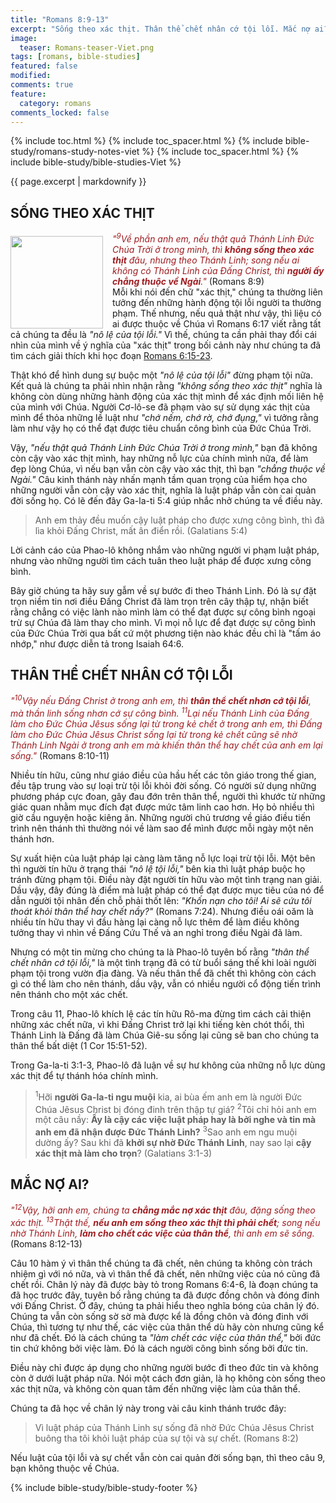 ```yaml
---
title: "Romans 8:9-13"
excerpt: "Sống theo xác thịt. Thân thể chết nhân cớ tội lỗi. Mắc nợ ai?"
image:
  teaser: Romans-teaser-Viet.png
tags: [romans, bible-studies]
featured: false
modified:
comments: true
feature:
  category: romans
comments_locked: false
---
```


{% include toc.html %}
{% include toc_spacer.html %}
{% include bible-study/romans-study-notes-viet %}
{% include toc_spacer.html %}
{% include bible-study/bible-studies-Viet %}

{{ page.excerpt | markdownify }}

## SỐNG THEO XÁC THỊT

<div>
<p>
<img alt src="http://vacsf.org/assets/images/Romans-teaser-Viet.png" style="border: 0px none; margin: 7px 15px 0px 0px; max-width: 100%; height: 148px; padding: 0px; float: left;">
    <span style="color: rgb(159, 29, 33);"><i>"<sup>9</sup>Về phần anh em, nếu thật quả Thánh Linh Ðức Chúa Trời ở trong mình, thì <strong>không sống theo xác thịt</strong> đâu, nhưng theo Thánh Linh; song nếu ai không có Thánh Linh của Ðấng Christ, thì <strong>người ấy chẳng thuộc về Ngài</strong>."</i></span> (Romans 8:9)<br />Mỗi khi nói đến chữ "xác thịt," chúng ta thường liên tưởng đến những hành động tội lỗi người ta thường phạm. Thế nhưng, nếu quả thật như vậy, thì liệu có ai được thuộc về Chúa vì Romans 6:17 viết rằng tất cả chúng ta đều là  <i>"nô lệ của tội lỗi."</i> Vì thế, chúng ta cần phải thay đổi cái nhìn của mình về ý nghĩa của "xác thịt" trong bối cảnh này như chúng ta đã tìm cách giải thích khi học đoạn <a href="https://vacsf.org/romans-viet/Romans-06-v15-23-Viet/" target="__blank">Romans 6:15-23</a>.</p>
</div>

Thật khó để hình dung sự buộc một *"nô lệ của tội lỗi"* đừng phạm tội nữa. Kết quả là chúng ta phải nhìn nhận rằng *"không sống theo xác thịt"* nghĩa là không còn dùng những hành động của xác thịt mình để xác định mối liên hệ của mình với Chúa. Người Cơ-lô-se đã phạm vào sự sử dụng xác thịt của mình để thỏa những lề luật như *"chớ nếm, chớ rờ, chớ đụng,"* vì tưởng rằng làm như vậy họ có thể đạt được tiêu chuẩn công bình của Đức Chúa Trời.

Vậy, *"nếu thật quả Thánh Linh Ðức Chúa Trời ở trong mình,"* bạn đã không còn cậy vào xác thịt mình, hay những nỗ lực của chính mình nữa, để làm đẹp lòng Chúa, vì nếu bạn vẫn còn cậy vào xác thịt, thì bạn *"chẳng thuộc về Ngài."* Câu kinh thánh này nhấn mạnh tầm quan trọng của hiểm họa cho những người vẫn còn cậy vào xác thịt, nghĩa là luật pháp vẫn còn cai quản đời sống họ. Có lẽ đến đây Ga-la-ti 5:4 giúp nhắc nhở chúng ta về điều này.

> Anh em thảy đều muốn cậy luật pháp cho được xưng công bình, thì đã lìa khỏi Ðấng Christ, mất ân điển rồi. (Galatians 5:4)

Lời cảnh cáo của Phao-lô không nhắm vào những người vi phạm luật pháp, nhưng vào những người tìm cách tuân theo luật pháp để được xưng công bình.

Bây giờ chúng ta hãy suy gẫm về sự bước đi theo Thánh Linh. Đó là sự đặt trọn niềm tin nơi điều Đấng Christ đã làm trọn trên cây thập tự, nhận biết rằng chẳng có việc lành nào mình làm có thể đạt được sự công bình ngoại trừ sự Chúa đã làm thay cho mình. Vì mọi nỗ lực để đạt được sự công bình của Đức Chúa Trời qua bất cứ một phương tiện nào khác đều chỉ là "tấm áo nhớp," như được diễn tả trong Isaiah 64:6.

## THÂN THỂ CHẾT NHÂN CỚ TỘI LỖI

<span style="color: rgb(159, 29, 33);">
<i>"<sup>10</sup>Vậy nếu Ðấng Christ ở trong anh em, thì <strong>thân thể chết nhơn cớ tội lỗi</strong>, mà thần linh sống nhơn cớ sự công bình.  <sup>11</sup>Lại nếu Thánh Linh của Ðấng làm cho Ðức Chúa Jêsus sống lại từ trong kẻ chết ở trong anh em, thì Ðấng làm cho Ðức Chúa Jêsus Christ sống lại từ trong kẻ chết cũng sẽ nhờ Thánh Linh Ngài ở trong anh em mà khiến thân thể hay chết của anh em lại sống."</i></span> (Romans 8:10-11)

Nhiều tín hữu, cũng như giáo điều của hầu hết các tôn giáo trong thế gian, đều tập trung vào sự loại trừ tội lỗi khỏi đời sống. Có người sử dụng những phương pháp cực đoan, gây đau đớn trên thân thể, người thì khước từ những giác quan nhằm mục đích đạt được mức tâm linh cao hơn. Họ bỏ nhiều thì giờ cầu nguyện hoặc kiêng ăn. Những người chủ trương về giáo điều tiến trình nên thánh thì thường nói về làm sao để mình được mỗi ngày một nên thánh hơn.

Sự xuất hiện của luật pháp lại càng làm tăng nỗ lực loại trừ tội lỗi. Một bên thì người tín hữu ở trạng thái *"nô lệ tội lỗi,"* bên kia thì luật pháp buộc họ tránh đừng phạm tội. Điều này đặt người tín hữu vào một tình trạng nan giải. Dầu vậy, đây đúng là điểm mà luật pháp có thể đạt được mục tiêu của nó để dẫn người tội nhân đến chỗ phải thốt lên: *"Khốn nạn cho tôi! Ai sẽ cứu tôi thoát khỏi thân thể hay chết nầy?"* (Romans 7:24). Nhưng điều oái oăm là nhiều tín hữu thay vì đầu hàng lại càng nỗ lực thêm để làm điều không tưởng thay vì nhìn về Đấng Cứu Thế và an nghỉ trong điều Ngài đã làm.

Nhưng có một tin mừng cho chúng ta là Phao-lô tuyên bố rằng *"thân thể chết nhân cớ tội lỗi,"* là một tình trạng đã có từ buổi sáng thế khi loài người phạm tội trong vườn địa đàng. Và nếu thân thể đã chết thì không còn cách gì có thể làm cho nên thánh, dầu vậy, vẫn có nhiều người cổ động tiến trình nên thánh cho một xác chết.

Trong câu 11, Phao-lô khích lệ các tín hữu Rô-ma đừng tìm cách cải thiện những xác chết nữa, vì khi Đấng Christ trở lại khi tiếng kèn chót thổi, thì Thánh Linh là Đấng đã làm Chúa Giê-su sống lại cũng sẽ ban cho chúng ta thân thể bất diệt (1 Cor 15:51-52).

Trong Ga-la-ti 3:1-3, Phao-lô đã luận về sự hư không của những nỗ lực dùng xác thịt để tự thánh hóa chính mình.

> <sup>1</sup>Hỡi <strong>người Ga-la-ti ngu muội</strong> kia, ai bùa ếm anh em là người Ðức Chúa Jêsus Christ bị đóng đinh trên thập tự giá?  <sup>2</sup>Tôi chỉ hỏi anh em một câu nầy: <strong>Ấy là cậy các việc luật pháp hay là bởi nghe và tin mà anh em đã nhận được Ðức Thánh Linh?</strong>  <sup>3</sup>Sao anh em ngu muội dường ấy? Sau khi đã <strong>khởi sự nhờ Ðức Thánh Linh</strong>, nay sao lại <strong>cậy xác thịt mà làm cho trọn</strong>? (Galatians 3:1-3)

## MẮC NỢ AI?

<span style="color: rgb(159, 29, 33);">
<i>"<sup>12</sup>Vậy, hỡi anh em, chúng ta <strong>chẳng mắc nợ xác thịt</strong> đâu, đặng sống theo xác thịt.  <sup>13</sup>Thật thế, <strong>nếu anh em sống theo xác thịt thì phải chết</strong>; song nếu nhờ Thánh Linh, <strong>làm cho chết các việc của thân thể</strong>, thì anh em sẽ sống.</i></span> (Romans 8:12-13)

Câu 10 hàm ý vì thân thể chúng ta đã chết, nên chúng ta không còn trách nhiệm gì với nó nữa, và vì thân thể đã chết, nên những việc của nó cũng đã chết rồi. Chân lý này đã được bày tỏ trong Romans 6:4-6, là đoạn chúng ta đã học trước đây, tuyên bố rằng chúng ta đã được đồng chôn và đóng đinh với Đấng Christ. Ở đây, chúng ta phải hiểu theo nghĩa bóng của chân lý đó. Chúng ta vẫn còn sống sờ sờ mà được kể là đồng chôn và đóng đinh với Chúa, thì tương tự như thế, các việc của thân thể dù hãy còn nhưng cũng kể như đã chết. Đó là cách chúng ta *"làm chết các việc của thân thể,"* bởi đức tin chứ không bởi việc làm. Đó là cách người công bình sống bởi đức tin.

Điều này chỉ được áp dụng cho những người bước đi theo đức tin và không còn ở dưới luật pháp nữa. Nói một cách đơn giản, là họ không còn sống theo xác thịt nữa, và không còn quan tâm đến những việc làm của thân thể.

Chúng ta đã học về chân lý này trong vài câu kinh thánh trước đây:

> Vì luật pháp của Thánh Linh sự sống đã nhờ Ðức Chúa Jêsus Christ buông tha tôi khỏi luật pháp của sự tội và sự chết. (Romans 8:2)

Nếu luật của tội lỗi và sự chết vẫn còn cai quản đời sống bạn, thì theo câu 9, bạn không thuộc về Chúa.


{% include bible-study/bible-study-footer %}

